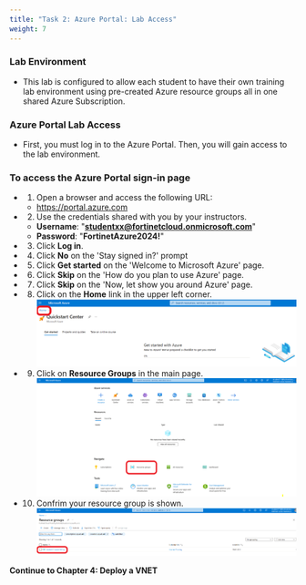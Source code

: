 ```yaml
---
title: "Task 2: Azure Portal: Lab Access"
weight: 7
---
```


### Lab Environment
- This lab is configured to allow each student to have their own training lab environment using pre-created Azure resource groups all in one shared Azure Subscription.

### Azure Portal Lab Access
- First, you must log in to the Azure Portal. Then, you will gain access to the lab environment.

### To access the Azure Portal sign-in page
- 1. Open a browser and access the following URL:
  - https://portal.azure.com


- 2. Use the credentials shared with you by your instructors. 
  - **Username**:  "**studentxx@fortinetcloud.onmicrosoft.com**"
  - **Password**:  "**FortinetAzure2024!**"


- 3. Click **Log in**.

- 4. Click **No** on the 'Stay signed in?' prompt

- 5. Click **Get started** on the 'Welcome to Microsoft Azure' page.

- 6. Click **Skip** on the 'How do you plan to use Azure' page.

- 7. Click **Skip** on the 'Now, let show you around Azure' page.

- 8. Click on the **Home** link in the upper left corner.
![](../Images/Azure-Home.PNG)


- 9. Click on **Resource Groups** in the main page.
![](../Images/Azure-Portal-RG.PNG)


- 10. Confrim your resource group is shown.
![](../Images/Azure-Portal-Verify.PNG)

**Continue to Chapter 4:  Deploy a VNET**